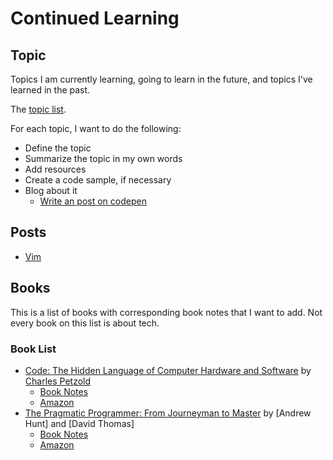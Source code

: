 # Continued Learning

## Topic

Topics I am currently learning, going to learn in the future, and topics I've learned in the past. 

The [topic list](./topics/index.md).

For each topic, I want to do the following:

* Define the topic
* Summarize the topic in my own words
* Add resources
* Create a code sample, if necessary
* Blog about it
  * [Write an post on codepen](http://codepen.io/write/)

## Posts

- [Vim](./posts/vim.md)

## Books

This is a list of books with corresponding book notes that I want to add. Not every book on this list is about tech.

### Book List

- [Code: The Hidden Language of Computer Hardware and Software](http://www.charlespetzold.com/code/) by [Charles Petzold](http://charlespetzold.com/)
  - [Book Notes](./books/code-charles-petzold)
  - [Amazon](http://www.amazon.com/Code-Language-Computer-Hardware-Software/dp/0735611319) 
- [The Pragmatic Programmer: From Journeyman to Master](http://c2.com/cgi/wiki?ThePragmaticProgrammer) by [Andrew Hunt] and [David Thomas]
  - [Book Notes](./books/pragmatic-programmer)
  - [Amazon](http://www.amazon.com/The-Pragmatic-Programmer-Journeyman-Master/dp/020161622X)

